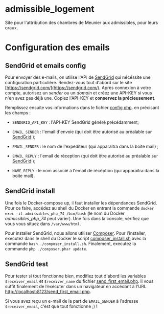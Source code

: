 # admissible_logement
Site pour l'attribution des chambres de Meunier aux admissibles, pour leurs oraux.

  

# Configuration des emails

## SendGrid et emails config

Pour envoyer des e-mails, on utilise l'API de [SendGrid](https://sendgrid.com/) qui nécéssite une configuration particulière. Rendez-vous tout d'abord sur le site [https://sendgrid.com/](https://sendgrid.com/). Après connexion à votre compte, autorisez un _sender_ ou un _domain_ et créez une API-KEY si vous n'en avez pas déjà une. Copiez l'API-KEY et **conservez la précieusement**.

  

Remplissez ensuite vos informations dans le fichier  [config.php](/php/config.php).  en précisant les champs :

*  `SENDGRID_API_KEY` : l'API-KEY SendGrid généré précédamment;

*  `EMAIL_SENDER` : l'email d'envoie (qui doit être autorisé au préalable sur [SendGrid](https://sendgrid.com/) );

*  `EMAIL_SENDER` : le nom de l'expediteur (qui apparaitra dans la boite mail) ;

*  `EMAIL_REPLY` : l'email de réception (qui doit être autorisé au préalable sur [SendGrid](https://sendgrid.com/) );

*  `NAME_REPLY` : le nom associé à l'email de récéption (qui apparaitra dans la boite mail).

  

## SendGrid install

Une fois le Docker-compose up, il faut installer les dépendances SendGrid. Pour ce faire, accédez au shell du Docker en entrant la commande `docker exec -it admissibles_php_74 /bin/bash` (le nom du Docker _admissibles_php_74_ peut varier). Une fois dans la console, vérifiez que vous vous situez dans `/var/www/html`.

  

Pour installer SendGrid, nous allons utiliser [Composer](https://getcomposer.org/). Pour l'installer, executez dans le shell du Docker le script [composer_install.sh](/php/composer_install.sh) avec la commande `bash ./composer_install.sh`. Finalement, executez la commande `php ./composer.phar update`.

## SendGrid test
Pour tester si tout fonctionne bien, modifiez tout d'abord les variables `$receiver_email` et `$receiver_name` du fichier  [send_first_email.php](/php/send_first_email.php). Il vous suffit finalement de l’exécuter dans un navigateur en accédant à l'URL [http://localhost:8123/send_first_email.php](http://localhost:8123/send_first_email.php).

Si vous avez reçu un e-mail de la part de `EMAIL_SENDER` à l'adresse `$receiver_email`, c'est que tout fonctionne ;) !